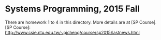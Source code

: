 # Systems Programming, 2015 Fall
There are homework 1 to 4 in this directory. More details are at [SP Course].
[SP Course]: http://www.csie.ntu.edu.tw/~pjcheng/course/sp2015/lastnews.html
